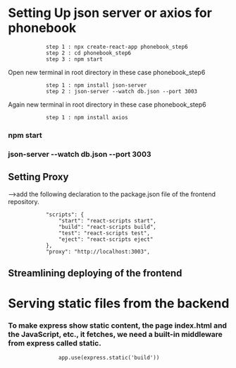 
# Setting Up json server or axios for phonebook

                step 1 : npx create-react-app phonebook_step6 
                step 2 : cd phonebook_step6
                step 3 : npm start

Open  new terminal in root directory in these case phonebook_step6

                step 1 : npm install json-server 
                step 2 : json-server --watch db.json --port 3003

Again new terminal in root directory in these case phonebook_step6

                step 1 : npm install axios

###             npm start 
###             json-server --watch db.json --port 3003

## Setting Proxy

-->add the following declaration to the package.json file of the frontend repository.

                "scripts": {
                    "start": "react-scripts start",
                    "build": "react-scripts build",
                    "test": "react-scripts test",
                    "eject": "react-scripts eject"
                },
                "proxy": "http://localhost:3003",

## Streamlining deploying of the frontend

# Serving static files from the backend

### To make express show static content, the page index.html and the JavaScript, etc., it fetches, we need a built-in middleware from express called static.

                    app.use(express.static('build'))
